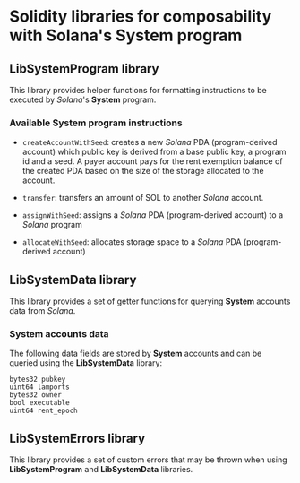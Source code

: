 # Solidity libraries for composability with Solana's System program

## LibSystemProgram library

This library provides helper functions for formatting instructions to be executed by _Solana_'s **System** 
program.

### Available System program instructions

- `createAccountWithSeed`: creates a new _Solana_ PDA (program-derived account) which public key is derived from a base 
public key, a program id and a seed. A payer account pays for the rent exemption balance of the created PDA based on the
size of the storage allocated to the account.

- `transfer`: transfers an amount of SOL to another _Solana_ account.

- `assignWithSeed`: assigns a _Solana_ PDA (program-derived account) to a _Solana_ program

- `allocateWithSeed`: allocates storage space to a _Solana_ PDA (program-derived account)

## LibSystemData library

This library provides a set of getter functions for querying **System** accounts data from _Solana_.

### System accounts data

The following data fields are stored by **System** accounts and can be queried using the **LibSystemData** library:
```solidity
bytes32 pubkey
uint64 lamports
bytes32 owner
bool executable
uint64 rent_epoch
```

## LibSystemErrors library

This library provides a set of custom errors that may be thrown when using **LibSystemProgram** and **LibSystemData** 
libraries.
